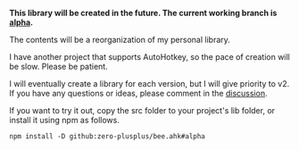 **This library will be created in the future. The current working branch is [alpha](https://github.com/zero-plusplus/bee.ahk/tree/alpha).**

The contents will be a reorganization of my personal library.

I have another project that supports AutoHotkey, so the pace of creation will be slow. Please be patient.

I will eventually create a library for each version, but I will give priority to v2. If you have any questions or ideas, please comment in the [discussion](https://github.com/zero-plusplus/bee.ahk/discussions).

If you want to try it out, copy the src folder to your project's lib folder, or install it using npm as follows.
```
npm install -D github:zero-plusplus/bee.ahk#alpha
```

